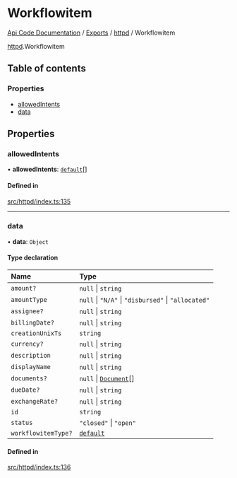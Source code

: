 # Workflowitem
 
[Api Code Documentation](../README.md) / [Exports](../modules.md) / [httpd](../modules/httpd.md) / Workflowitem

[httpd](../modules/httpd.md).Workflowitem

## Table of contents

### Properties

- [allowedIntents](httpd.Workflowitem.md#allowedintents)
- [data](httpd.Workflowitem.md#data)

## Properties

### allowedIntents

• **allowedIntents**: [`default`](../modules/authz_intents.md#default)[]

#### Defined in

[src/httpd/index.ts:135](https://github.com/openkfw/TruBudget/blob/2e43ea7/api/src/httpd/index.ts#L135)

___

### data

• **data**: `Object`

#### Type declaration

| Name | Type |
| :------ | :------ |
| `amount?` | ``null`` \| `string` |
| `amountType` | ``null`` \| ``"N/A"`` \| ``"disbursed"`` \| ``"allocated"`` |
| `assignee?` | ``null`` \| `string` |
| `billingDate?` | ``null`` \| `string` |
| `creationUnixTs` | `string` |
| `currency?` | ``null`` \| `string` |
| `description` | ``null`` \| `string` |
| `displayName` | ``null`` \| `string` |
| `documents?` | ``null`` \| [`Document`](httpd.Document.md)[] |
| `dueDate?` | ``null`` \| `string` |
| `exchangeRate?` | ``null`` \| `string` |
| `id` | `string` |
| `status` | ``"closed"`` \| ``"open"`` |
| `workflowitemType?` | [`default`](../modules/service_domain_workflowitem_types_types.md#default) |

#### Defined in

[src/httpd/index.ts:136](https://github.com/openkfw/TruBudget/blob/2e43ea7/api/src/httpd/index.ts#L136)
